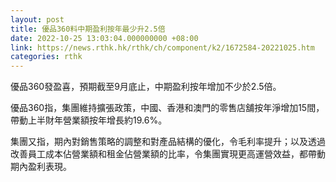 ```yaml
---
layout: post
title: 優品360料中期盈利按年最少升2.5倍
date: 2022-10-25 13:03:04.000000000 +08:00
link: https://news.rthk.hk/rthk/ch/component/k2/1672584-20221025.htm
categories: rthk
---
```


優品360發盈喜，預期截至9月底止，中期盈利按年增加不少於2.5倍。

優品360指，集團維持擴張政策，中國、香港和澳門的零售店舖按年淨增加15間，帶動上半財年營業額按年增長約19.6%。

集團又指，期內對銷售策略的調整和對產品結構的優化，令毛利率提升；以及透過改善員工成本佔營業額和租金佔營業額的比率，令集團實現更高運營效益，都帶動期內盈利表現。
